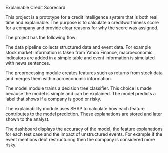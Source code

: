 Explainable Credit Scorecard

This project is a prototype for a credit intelligence system that is both real time and explainable. The purpose is to calculate a creditworthiness score for a company and provide clear reasons for why the score was assigned.

The project has the following flow:

The data pipeline collects structured data and event data. For example stock market information is taken from Yahoo Finance, macroeconomic indicators are added in a simple table and event information is simulated with news sentences.

The preprocessing module creates features such as returns from stock data and merges them with macroeconomic information.

The model module trains a decision tree classifier. This choice is made because the model is simple and can be explained. The model predicts a label that shows if a company is good or risky.

The explainability module uses SHAP to calculate how each feature contributes to the model prediction. These explanations are stored and later shown to the analyst.

The dashboard displays the accuracy of the model, the feature explanations for each test case and the impact of unstructured events. For example if the event mentions debt restructuring then the company is considered more risky.